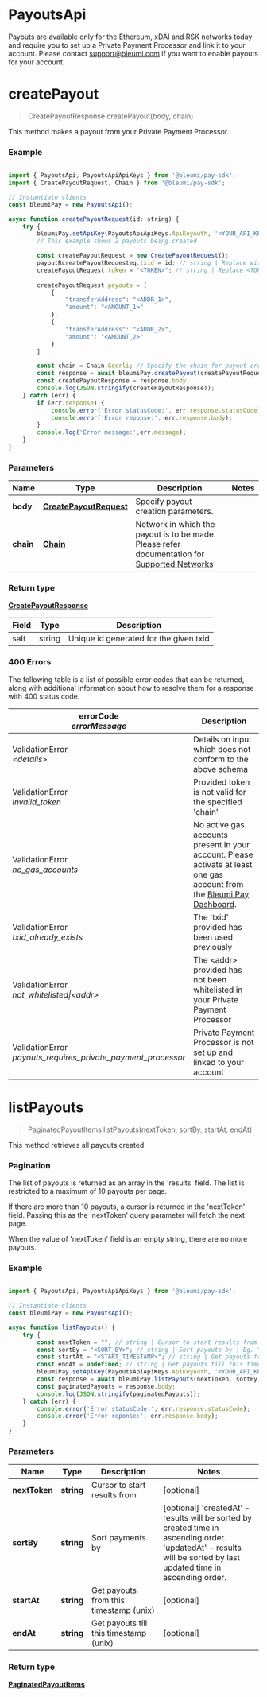# PayoutsApi

Payouts are available only for the Ethereum, xDAI and RSK networks today and require you to set up a Private Payment Processor and link it to your account. Please contact support@bleumi.com if you want to enable payouts for your account.

<a name="createPayout"></a>
# **createPayout**
> CreatePayoutResponse createPayout(body, chain)

This method makes a payout from your Private Payment Processor.

### Example
```javascript

import { PayoutsApi, PayoutsApiApiKeys } from '@bleumi/pay-sdk';
import { CreatePayoutRequest, Chain } from '@bleumi/pay-sdk';

// Instantiate clients
const bleumiPay = new PayoutsApi();

async function createPayoutRequest(id: string) {
    try {
        bleumiPay.setApiKey(PayoutsApiApiKeys.ApiKeyAuth, '<YOUR_API_KEY>'); //Replace <YOUR_API_KEY> with your actual API key
		// This example shows 2 payouts being created

		const createPayoutRequest = new CreatePayoutRequest();
        payoutRcreatePayoutRequesteq.txid = id; // string | Replace with unique payout ID 
        createPayoutRequest.token = "<TOKEN>"; // string | Replace <TOKEN>  by anyone of the following values: 'ETH' or 'XDAI' or 'XDAIT' or ECR-20 Contract Address or 'RBTC' or RSK ECR-20 Contract Address or 'Asset ID' of Algorand Standard Asset. |
		
		createPayoutRequest.payouts = [
            {
                "transferAddress": "<ADDR_1>",
                "amount": "<AMOUNT_1>"
            },
            {
                "transferAddress": "<ADDR_2>",
                "amount": "<AMOUNT_2>"
            }
        ]

        const chain = Chain.Goerli; // Specify the chain for payout creation
        const response = await bleumiPay.createPayout(createPayoutRequest, chain);
        const createPayoutResponse = response.body;
        console.log(JSON.stringify(createPayoutResponse));
    } catch (err) {
        if (err.response) {
            console.error('Error statusCode:', err.response.statusCode);
            console.error('Error reponse:', err.response.body);
        } 
        console.log('Error message:',err.message);
    }
}
```

### Parameters

Name | Type | Description  | Notes
------------- | ------------- | ------------- | -------------
 **body** | [**CreatePayoutRequest**](CreatePayoutRequest.md)| Specify payout creation parameters. |
 **chain** | [**Chain**](Chain.md)| Network in which the payout is to be made. Please refer documentation for [Supported Networks](https://pay.bleumi.com/docs/#supported-networks) |

### Return type

[**CreatePayoutResponse**](CreatePayoutResponse.md)

Field | Type | Description
----- | ----- | -----
salt | string | Unique id generated for the given txid

### 400 Errors

The following table is a list of possible error codes that can be returned, along with additional information about how to resolve them for a response with 400 status code.

errorCode <br> <i>errorMessage</i> | Description
---- | ----
ValidationError <br> <i>&lt;details&gt;</i> | Details on input which does not conform to the above schema
ValidationError <br> <i>invalid_token</i> | Provided token is not valid for the specified 'chain'
ValidationError <br> <i>no_gas_accounts</i> | No active gas accounts present in your account. Please activate at least one gas account from the <a href="https://pay.bleumi.com/app/" target="_blank">Bleumi Pay Dashboard</a>.
ValidationError <br> <i>txid_already_exists</i> | The 'txid' provided has been used previously
ValidationError <br> <i>not_whitelisted&#124;&lt;addr&gt;</i> | The &lt;addr&gt; provided has not been whitelisted in your Private Payment Processor
ValidationError <br> <i>payouts_requires_private_payment_processor</i> | Private Payment Processor is not set up and linked to your account


<a name="listPayouts"></a>
# **listPayouts**
> PaginatedPayoutItems listPayouts(nextToken, sortBy, startAt, endAt)

This method retrieves all payouts created.

### Pagination

The list of payouts is returned as an array in the 'results' field. The list is restricted to a maximum of 10 payouts per page.

If there are more than 10 payouts, a cursor is returned in the 'nextToken' field. Passing this as the 'nextToken' query parameter will fetch the next page. 

When the value of 'nextToken' field is an empty string, there are no more payouts.

### Example
```javascript

import { PayoutsApi, PayoutsApiApiKeys } from '@bleumi/pay-sdk';

// Instantiate clients
const bleumiPay = new PayoutsApi();

async function listPayouts() {
    try {
        const nextToken = ""; // string | Cursor to start results from
        const sortBy = "<SORT_BY>"; // string | Sort payouts by | Eg. "createdAt"
        const startAt = "<START_TIMESTAMP>"; // string | Get payouts from this timestamp | Eg. 1546300800 for 1-JAN-2019
        const endAt = undefined; // string | Get payouts till this timestamp
        bleumiPay.setApiKey(PayoutsApiApiKeys.ApiKeyAuth, '<YOUR_API_KEY>'); //Replace <YOUR_API_KEY> with your actual API key
        const response = await bleumiPay.listPayouts(nextToken, sortBy, startAt, endAt);
        const paginatedPayouts = response.body;
        console.log(JSON.stringify(paginatedPayouts));
    } catch (err) {
        console.error('Error statusCode:', err.response.statusCode);
        console.error('Error reponse:', err.response.body);
    }
}
```

### Parameters

Name | Type | Description  | Notes
------------- | ------------- | ------------- | -------------
 **nextToken** | **string**| Cursor to start results from | [optional]
 **sortBy** | **string**| Sort payments by | [optional] 'createdAt' - results will be sorted by created time in ascending order. <br>'updatedAt' - results will be sorted by last updated time in ascending order.
 **startAt** | **string**| Get payouts from this timestamp (unix) | [optional]
 **endAt** | **string**| Get payouts till this timestamp (unix) | [optional]

### Return type

[**PaginatedPayoutItems**](PaginatedPayoutItems.md)

